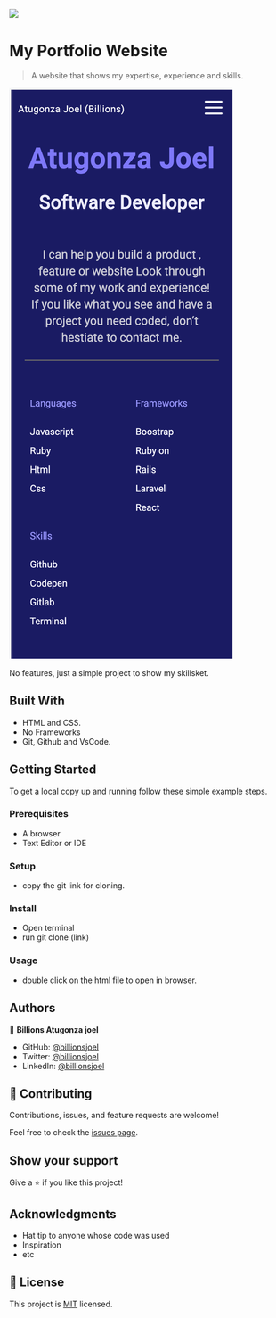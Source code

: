 ![](https://img.shields.io/badge/Microverse-blueviolet)

# My Portfolio Website

> A website that shows my expertise, experience and skills.

![screenshot](./app_screenshot.png)

No features, just a simple project to show my skillsket.

## Built With

- HTML and CSS.
- No Frameworks
- Git, Github and VsCode.

## Getting Started

To get a local copy up and running follow these simple example steps.

### Prerequisites
- A browser
- Text Editor or IDE

### Setup
 - copy the git link for cloning.

### Install
 - Open terminal
 - run git clone (link)

### Usage
- double click on the html file to open in browser.

## Authors

👤 **Billions Atugonza joel**

- GitHub: [@billionsjoel](https://github.com/billionsjoel)
- Twitter: [@billionsjoel](https://twitter.com/BillionsJoel)
- LinkedIn: [@billionsjoel](https://www.linkedin.com/in/billionsjoel/)


## 🤝 Contributing

Contributions, issues, and feature requests are welcome!

Feel free to check the [issues page](../../issues/).

## Show your support

Give a ⭐️ if you like this project!

## Acknowledgments

- Hat tip to anyone whose code was used
- Inspiration
- etc

## 📝 License

This project is [MIT](./MIT.md) licensed.

